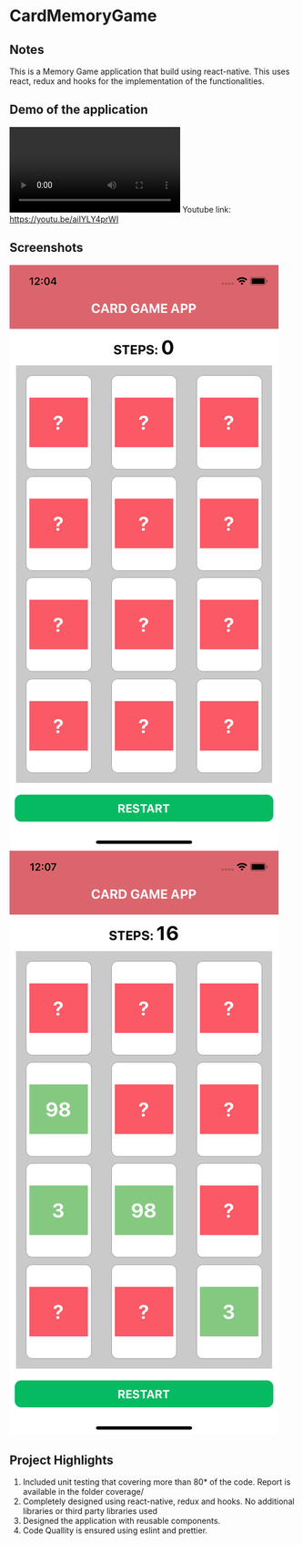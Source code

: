 # CardMemoryGame

## Notes
This is a Memory Game application that build using react-native.
This uses react, redux and hooks for the implementation of the functionalities.

## Demo of the application
![Alt text](/screenshots/Demo.mov?raw=true "Demo")
Youtube link: https://youtu.be/aiIYLY4prWI

## Screenshots
![Alt text](/screenshots/screen1.png?raw=true "Screen 1 - Memory Card Game")
![Alt text](/screenshots/screen2.png?raw=true "Screen 1 - Memory Card Game")

## Project Highlights
1. Included unit testing that covering more than 80* of the code. Report is available in the folder coverage/
2. Completely designed using react-native, redux and hooks. No additional libraries or third party libraries used
3. Designed the application with reusable components.
4. Code Quallity is ensured using eslint and prettier.

